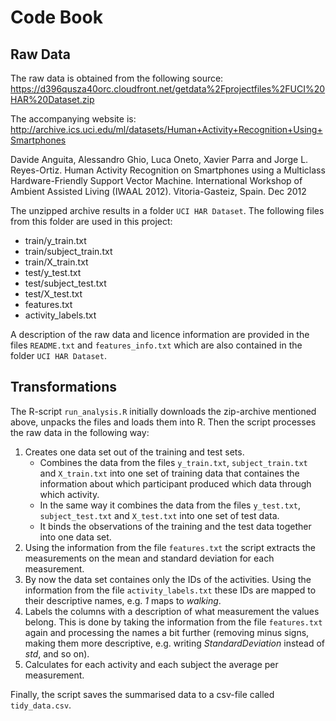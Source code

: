 # Code Book

## Raw Data

The raw data is obtained from the following source: https://d396qusza40orc.cloudfront.net/getdata%2Fprojectfiles%2FUCI%20HAR%20Dataset.zip

The accompanying website is: http://archive.ics.uci.edu/ml/datasets/Human+Activity+Recognition+Using+Smartphones

Davide Anguita, Alessandro Ghio, Luca Oneto, Xavier Parra and Jorge L. Reyes-Ortiz. Human Activity Recognition on Smartphones using a Multiclass Hardware-Friendly Support Vector Machine. International Workshop of Ambient Assisted Living (IWAAL 2012). Vitoria-Gasteiz, Spain. Dec 2012

The unzipped archive results in a folder `UCI HAR Dataset`. The following files from this folder are used in this project:
* train/y_train.txt
* train/subject_train.txt
* train/X_train.txt
* test/y_test.txt
* test/subject_test.txt
* test/X_test.txt
* features.txt
* activity_labels.txt

A description of the raw data and licence information are provided in the files `README.txt` and `features_info.txt` which are also contained in the folder `UCI HAR Dataset`.

## Transformations

The R-script `run_analysis.R` initially downloads the zip-archive mentioned above, unpacks the files and loads them into R. Then the script processes the raw data in the following way:

1. Creates one data set out of the training and test sets.
    * Combines the data from the files `y_train.txt`, `subject_train.txt` and `X_train.txt` into one set of training data that containes the information about which participant produced which data through which activity.
    * In the same way it combines the data from the files `y_test.txt`, `subject_test.txt` and `X_test.txt` into one set of test data.
    * It binds the observations of the training and the test data together into one data set.
2. Using the information from the file `features.txt` the script extracts the measurements on the mean and standard deviation for each measurement.
3. By now the data set containes only the IDs of the activities. Using the information from the file `activity_labels.txt` these IDs are mapped to their descriptive names, e.g. _1_ maps to _walking_.
4. Labels the columns with a description of what measurement the values belong. This is done by taking the information from the file `features.txt` again and processing the names a bit further (removing minus signs, making them more descriptive, e.g. writing _StandardDeviation_ instead of _std_, and so on).
5. Calculates for each activity and each subject the average per measurement.

Finally, the script saves the summarised data to a csv-file called `tidy_data.csv`.






